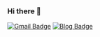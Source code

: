 ### Hi there 👋

<!--
**LeeYunHak/LeeYunHak** is a ✨ _special_ ✨ repository because its `README.md` (this file) appears on your GitHub profile.

Here are some ideas to get you started:

- 🔭 I’m currently working on ...
- 🌱 I’m currently learning ...
- 👯 I’m looking to collaborate on ...
- 🤔 I’m looking for help with ...
- 💬 Ask me about ...
- 📫 How to reach me: ...
- 😄 Pronouns: ...
- ⚡ Fun fact: ...
-->
[![Gmail Badge](https://img.shields.io/badge/Gmail-d14836?style=flat-square&logo=Gmail&logoColor=white&link=mailto:snugyun01@gmail.com)](mailto:dbsgkr0203@gmail.com)
[![Blog Badge](http://img.shields.io/badge/-blog-black?style=flat-square&logo=github&link=https://velog.io/@sza0203/)](https://zzsza.github.io/)
